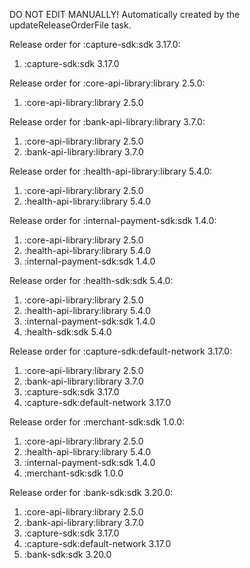 DO NOT EDIT MANUALLY!
Automatically created by the updateReleaseOrderFile task.

Release order for :capture-sdk:sdk 3.17.0:
 1. :capture-sdk:sdk 3.17.0

Release order for :core-api-library:library 2.5.0:
 1. :core-api-library:library 2.5.0

Release order for :bank-api-library:library 3.7.0:
 1. :core-api-library:library 2.5.0
 2. :bank-api-library:library 3.7.0

Release order for :health-api-library:library 5.4.0:
 1. :core-api-library:library 2.5.0
 2. :health-api-library:library 5.4.0

Release order for :internal-payment-sdk:sdk 1.4.0:
 1. :core-api-library:library 2.5.0
 2. :health-api-library:library 5.4.0
 3. :internal-payment-sdk:sdk 1.4.0

Release order for :health-sdk:sdk 5.4.0:
 1. :core-api-library:library 2.5.0
 2. :health-api-library:library 5.4.0
 3. :internal-payment-sdk:sdk 1.4.0
 4. :health-sdk:sdk 5.4.0

Release order for :capture-sdk:default-network 3.17.0:
 1. :core-api-library:library 2.5.0
 2. :bank-api-library:library 3.7.0
 3. :capture-sdk:sdk 3.17.0
 4. :capture-sdk:default-network 3.17.0

Release order for :merchant-sdk:sdk 1.0.0:
 1. :core-api-library:library 2.5.0
 2. :health-api-library:library 5.4.0
 3. :internal-payment-sdk:sdk 1.4.0
 4. :merchant-sdk:sdk 1.0.0

Release order for :bank-sdk:sdk 3.20.0:
 1. :core-api-library:library 2.5.0
 2. :bank-api-library:library 3.7.0
 3. :capture-sdk:sdk 3.17.0
 4. :capture-sdk:default-network 3.17.0
 5. :bank-sdk:sdk 3.20.0

